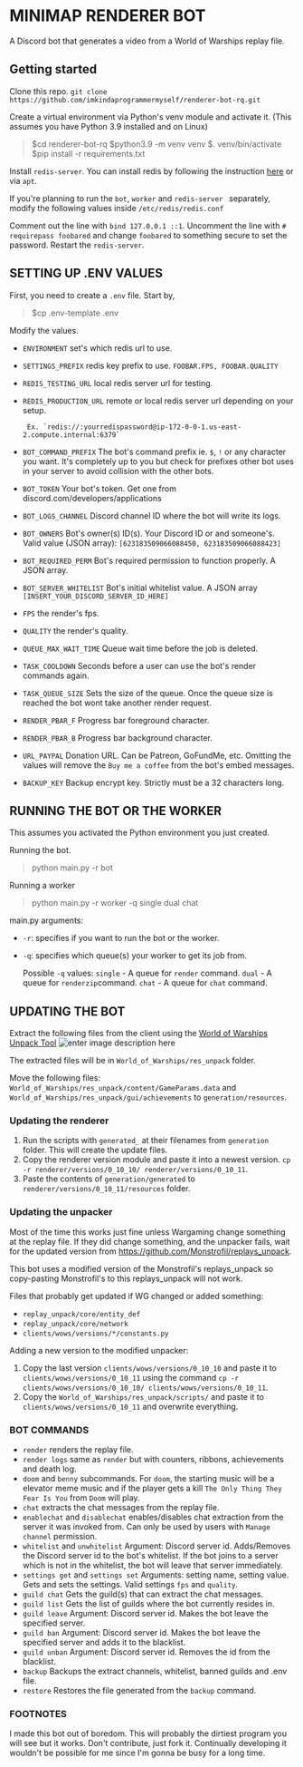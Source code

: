 # MINIMAP RENDERER BOT
A Discord bot that generates a video from a World of Warships replay file.
## Getting started
Clone this repo.
`git clone https://github.com/imkindaprogrammermyself/renderer-bot-rq.git`  

Create a virtual environment via Python's venv module and activate it. (This assumes you have Python 3.9 installed and on Linux)
>$cd renderer-bot-rq
>$python3.9 -m venv venv
>$. venv/bin/activate
>$pip install -r requirements.txt

Install `redis-server`.
You can install redis by following the instruction [here](https://redis.io/topics/quickstart) or via `apt`.

If you're planning to run the `bot`, `worker` and `redis-server ` separately, modify the following values inside `/etc/redis/redis.conf`

Comment out the line with `bind 127.0.0.1 ::1`.
Uncomment the line with `# requirepass foobared` and change `foobared` to something secure to set the password.
Restart the `redis-server`.


## SETTING UP .ENV VALUES
First, you need to create a `.env` file. Start by,
>$cp .env-template .env

Modify the values.

 - `ENVIRONMENT` set's which redis url to use.
 - `SETTINGS_PREFIX` redis key prefix to use. `FOOBAR.FPS,
   FOOBAR.QUALITY`
 - `REDIS_TESTING_URL` local redis server url for testing.
 - `REDIS_PRODUCTION_URL` remote or local redis server url depending on your setup.

		Ex. `redis://:yourredispassword@ip-172-0-0-1.us-east-2.compute.internal:6379`

 - `BOT_COMMAND_PREFIX` The bot's command prefix ie. `$`, `!` or any character you want. It's completely up to you but check for prefixes other bot uses in your server to avoid collision with the other bots.

 - `BOT_TOKEN` Your bot's token. Get one from discord.com/developers/applications
 - `BOT_LOGS_CHANNEL` Discord channel ID where the bot will write its logs.
 - `BOT_OWNERS` Bot's owner(s) ID(s). Your Discord ID or and someone's. Valid value (JSON array): `[623183509066088450, 623183509066088423]`
 - `BOT_REQUIRED_PERM` Bot's required permission to function properly. A JSON array.
 - `BOT_SERVER_WHITELIST` Bot's initial whitelist value. A JSON array `[INSERT_YOUR_DISCORD_SERVER_ID_HERE]`
 - `FPS` the render's fps.
 - `QUALITY` the render's quality.
 - `QUEUE_MAX_WAIT_TIME` Queue wait time before the job is deleted.
 - `TASK_COOLDOWN` Seconds before a user can use the bot's render commands again.
 - `TASK_QUEUE_SIZE` Sets the size of the queue. Once the queue size is reached the bot wont take another render request.
 - `RENDER_PBAR_F` Progress bar foreground character.
 - `RENDER_PBAR_B` Progress bar background character.
 - `URL_PAYPAL` Donation URL. Can be Patreon, GoFundMe, etc. Omitting the values will remove the `Buy me a coffee` from the bot's embed messages.
 - `BACKUP_KEY` Backup encrypt key. Strictly must be a 32 characters long.

## RUNNING THE BOT OR THE WORKER
This assumes you activated the Python environment you just created.

 Running the bot.
 >python main.py -r bot

Running a worker
>python main.py -r worker -q single dual chat

main.py arguments:

 - `-r`: specifies if you want to run the bot or the worker.
 - `-q`: specifies which queue(s) your worker to get its job from.
  
	  Possible `-q` values:
	`single` - A queue for `render` command.
	`dual` - A queue for `renderzip`command.
	`chat` - A queue for `chat` command.

  ## UPDATING THE BOT
  Extract the following files from the client using the [World of Warships Unpack Tool](https://forum.worldofwarships.eu/topic/113847-all-wows-unpack-tool-unpack-game-client-resources/)
  ![enter image description here](https://i.imgur.com/Zvo1O6dl.png)
 
The extracted files will be in `World_of_Warships/res_unpack` folder.

Move the following files:
`World_of_Warships/res_unpack/content/GameParams.data` and `World_of_Warships/res_unpack/gui/achievements`
 to `generation/resources`.
### Updating the renderer

 1. Run the scripts with `generated_` at their filenames from
    `generation` folder. This will create the update files.
 2. Copy the renderer version module and paste it into a newest version.
    `cp -r renderer/versions/0_10_10/ renderer/versions/0_10_11`.
 3. Paste the contents of `generation/generated` to
    `renderer/versions/0_10_11/resources` folder.

### Updating the unpacker
Most of the time this works just fine unless Wargaming change something at the replay file. If they did change something, and the unpacker fails, wait for the updated version from https://github.com/Monstrofil/replays_unpack. 

This bot uses a modified version of the Monstrofil's replays_unpack so copy-pasting Monstrofil's to this replays_unpack will not work. 

Files that probably get updated if WG changed or added something:

 - `replay_unpack/core/entity_def`
 - `replay_unpack/core/network`
 - `clients/wows/versions/*/constants.py`

Adding a new version to the modified unpacker:

 1. Copy the last version `clients/wows/versions/0_10_10` and paste it to
    `clients/wows/versions/0_10_11` using the command `cp -r
    clients/wows/versions/0_10_10/ clients/wows/versions/0_10_11`.
 2. Copy the `World_of_Warships/res_unpack/scripts/` and paste it to
    `clients/wows/versions/0_10_11` and overwrite everything.

### BOT COMMANDS

 - `render` renders the replay file.
 - `render logs` same as `render` but with counters, ribbons,
   achievements and death log.
 - `doom` and `benny` subcommands. For `doom`, the starting music will
   be a elevator meme music and if the player gets a kill `The Only
   Thing They Fear Is You` from `Doom` will play.
 - `chat` extracts the chat messages from the replay file.
 - `enablechat` and `disablechat` enables/disables chat extraction from the server it was invoked from. Can only be used by users with `Manage channel` permission.
 - `whitelist` and `unwhitelist` Argument: Discord server id. Adds/Removes the Discord server id to the bot's whitelist. If the bot joins to a server which is not in the whitelist, the bot will leave that server immediately.
 -  `settings get` and `settings set` Arguments: setting name, setting value. Gets and sets the settings. Valid settings `fps` and `quality`.
 - `guild chat` Gets the guild(s) that can extract the chat messages.
 - `guild list` Gets the list of guilds where the bot currently resides in.
 - `guild leave` Argument: Discord server id. Makes the bot leave the specified server.
 - `guild ban` Argument: Discord server id. Makes the bot leave the specified server and adds it to the blacklist.
 - `guild unban` Argument: Discord server id. Removes the id from the blacklist.
 - `backup` Backups the extract channels, whitelist, banned guilds and .env file.
 - `restore` Restores the file generated from the `backup` command.

### FOOTNOTES
I made this bot out of boredom. This will probably the dirtiest program you will see but it works. Don't contribute, just fork it. Continually developing it wouldn't be possible for me since I'm gonna be busy for a long time.

